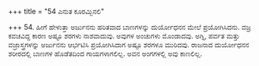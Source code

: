 +++
title = "54 ಎನುತ ಕೂರಮ್ಬಿನಲಿ"

+++
54. ಹೀಗೆ ಹೇಳುತ್ತಾ ಅರ್ಜುನನು ಹರಿತವಾದ ಬಾಣಗಳನ್ನು ದುರ್ಯೋಧನನ ಮೇಲೆ ಪ್ರಯೋಗಿಸಿದನು. ವಜ್ರ ಕವಚವಿದ್ದ ಕಾರಣ ಅಷ್ಟೂ ಶರಗಳು ನಾಶವಾದುವು. ಅವುಗಳ ಅಂಚುಗಳು ಮೊಂಡಾದವು. ಅಗ್ನಿ, ಪರ್ವತ ಮತ್ತು ವಜ್ರಾಸ್ತ್ರಗಳನ್ನು ಅರ್ಜುನನು ಆರ್ಭಟಿಸಿ ಪ್ರಯೋಗಿಸಿದಾಗ ಅಷ್ಟೂ ಶರಗಳೂ ಮುರಿದವು.  ರಾಜನಾದ ದುರ್ಯೋಧನನ ಶರೀರದಲ್ಲಿ ಬಾಣಗಳ ಹೊಡೆತದಿಂದ ಗಾಯಗಳಾಗಲಿಲ್ಲ. ಅವನ ಅಂಗಗಳಲ್ಲಿ ಅವು ಕಾಣಲಿಲ್ಲ.